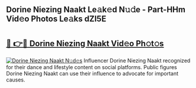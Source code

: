 ## Dorine Niezing Naakt Le𝚊k𝚎d N𝚞𝚍e - Part-HHm Vid𝚎o Photos Le𝚊ks dZI5E

# <h2><a href="http://fb6hrb.evod.top/?m=Dorine+Niezing+Naakt">🔗 👉🔴 Dorine Niezing Naakt Vid𝚎o Ph𝚘t𝚘s</a></h2>

[![Dorine Niezing Naakt N𝚞d𝚎s](https://i.imgur.com/8V9OHl7.gif)](http://fb6hrb.evod.top/?m=Dorine+Niezing+Naakt)
Influencer Dorine Niezing Naakt recognized for their dance and lifestyle content on social platforms. Public figures Dorine Niezing Naakt can use their influence to advocate for important causes. 
